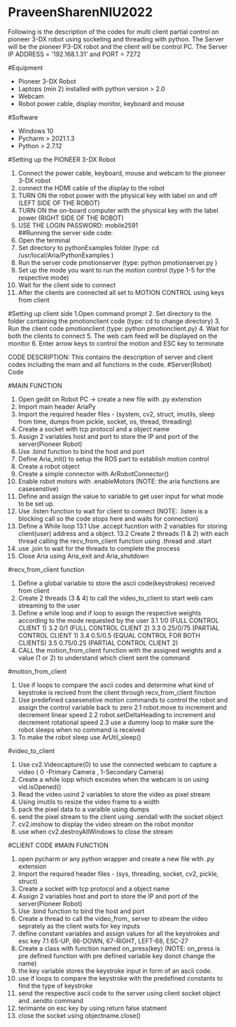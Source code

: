 # PraveenSharenNIU2022
Following is the description of the codes for multi client partial control on pioneer 3-DX robot using socketing and threading with python.
The Server will be the pioneer P3-DX robot and the client will be control PC.
The Server IP ADDRESS = '192.168.1.31' and PORT = 7272

#Equipment 
- Pioneer 3-DX Robot 
- Laptops (min 2) installed with python version > 2.0
- Webcam
- Robot power cable, display monitor, keyboard and mouse

#Software 
- Windows 10 
- Pycharm > 2021.1.3 
- Python > 2.7.12

#Setting up the PIONEER 3-DX Robot 
1. Connect the power cable, keyboard, mouse and webcam to the pioneer 3-DX robot 
2. connect the HDMI cable of the display to the robot 
3. TURN ON the robot power with the physical key with label on and off (LEFT SIDE OF THE ROBOT) 
4. TURN ON the on-board computer with the physical key with the label power (RIGHT SIDE OF THE ROBOT)
5. USE THE LOGIN PASSWORD: mobile2591  
 ##Running the server side code:
1. Open the terminal 
2. Set directory to  pythonExamples folder (type: cd /usr/local/Aria/PythonExamples ) 
3. Run the server code pmotionserver (type: python pmotionserver.py )
4. Set up the mode you want to run the motion control (type 1-5 for the respective mode) 
5. Wait for the client side to connect 
6. After the clients are connected all set to MOTION CONTROL using keys from client 


#Setting up client side 
1.Open command prompt 
2. Set directory to the folder containing the pmotionclient code (type: cd to change directory) 
3. Run the client code pmotionclient (type: python pmotionclient.py) 
4. Wait for both the clients to connect 
5. The web cam feed will be displayed on the monitor 
6. Enter arrow keys to control the motion and ESC key to terminate 


CODE DESCRIPTION: This contains the description of server and client codes including the main and all functions in the code.
#Server(Robot) Code

#MAIN FUNCTION 
1. Open gedit on Robot PC -> create a new file with .py extenstion
2. Import main header AriaPy   
3. Import the required header files - (system, cv2, struct, imutils, sleep from time, dumps from pickle, socket, os, thread, threading)
4. Create a socket with tcp protocol and a object name 
5. Assign 2 variables host and port to store the IP and port of the server(Pioneer Robot)
6. Use .bind function to bind the host and port 
7. Define Aria_init() to setup the ROS part to establish motion control 
8. Create a robot object 
9. Create a simple connector with ArRobotConnector()
10. Enable robot motors with .enableMotors (NOTE: the aria functions are casesenstive)
11. Define and assign the value to variable to get user input for what mode to be set up.
12. Use .listen function to wait for client to connect (NOTE: .listen is a blocking call so the code stops here and waits for connection) 
13. Define a While loop 
    13.1 Use .accept fucntion with 2 variables for storing client(user) address and a object.
    13.2 Create 2 threads (1 & 2)  with each thread calling the recv_from_client function using .thread and .start 
14. use .join to wait for the threads to complete the process 
15. Close Aria using Aria_exit and Aria_shutdown  

#recv_from_client function 
1. Define a global variable to store the ascii code(keystrokes) received from client 
2. Create 2 threads (3 & 4) to call the video_to_client to start web cam streaming to the user 
3. Define a while loop and if loop to assign the respective weights according to the mode requested by the user 
    3.1 1/0 (FULL CONTROL CLIENT 1) 
    3.2 0/1 (FULL CONTROL CLIENT 2)
    3.3 0.25/0/75 (PARTIAL CONTROL CLIENT 1)
    3.4 0.5/0.5 (EQUAL CONTROL FOR BOTH CLIENTS)
    3.5 0.75/0.25 (PARTIAL CONTROL CLIENT 2)
4. CALL the motion_from_client function with the assigned weights and a value (1 or 2) to understand which client sent the command 


#motion_from_client 
1. Use if loops to compare the ascii codes and determine what kind of keystroke is recived from the client through recv_from_client finction 
2. Use predefined casesenstive motion commands to control the robot and assign the control variable back to zero 
    2.1 robot.move to increment and decrement linear speed 
    2.2 robot.setDeltaHeading to increment and decrement rotational speed 
    2.3 use a dummy loop to make sure the robot sleeps when no command is received  
3. To make the robot sleep use ArUtil_sleep() 

#video_to_client 
1. Use cv2.Videocapture(0) to use the connected webcam to capture a video ( 0 -Primary Camera , 1-Secondary Camera) 
2. Create a while lopp which exceutes when the webcam is on using vid.isOpened() 
3. Read the video usind 2 variables to store the video as pixel stream 
4. Using imutils to resize the video frame to a width
5. pack the pixel data to a varaible using dumps
6. send the pixel stream to the client using .sendall with the socket object 
7. cv2.imshow to display the video stream on the robot monitor 
8. use when cv2.destroyAllWindows to close the stream    


#CLIENT CODE 
#MAIN FUNCTION 
1. open pycharm or any python wrapper and create a new file with .py extension 
2. Import the required header files - (sys, threading, socket, cv2, pickle, struct)
3. Create a socket with tcp protocol and a object name 
4. Assign 2 variables host and port to store the IP and port of the server(Pioneer Robot)
5. Use .bind function to bind the host and port 
6. Create a thread to call the video_from_ server to stream the video seprately as the client waits for key inputs 
7. define constant variables and assign values for all the keystrokes and esc key 
    7.1 65-UP, 66-DOWN, 67-RIGHT, LEFT-68, ESC-27 
8. Create a class with function named on_press(key) (NOTE: on_press is pre defined function with pre defined variable key donot change the name)
9. the key variable stores the keystroke input in form of an ascii code. 
10. use if loops to compare the keystroke with the predefined constants to find the type of keystroke 
11. send the respective ascii code to the server using client socket object and .sendto command 
12. terimante on esc key by using return false statment
13. close the socket using objectname.close() 
